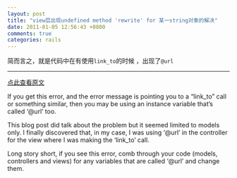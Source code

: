 ```yaml
---
layout: post
title: "view层出现undefined method 'rewrite' for 某一string对象的解决"
date: 2011-01-05 12:56:43 +0800
comments: true
categories: rails
---
```

简而言之，就是代码中在有使用`link_to`的时候 ，出现了`@url`

***

[点此查看原文](http://www.concept47.com/austin_web_developer_blog/ruby-on-rails/ruby-on-rails-gotcha-undefined-method-rewrite-for/)

If you get this error, and the error message is pointing you to a “link_to” call or something similar, then you may be using an instance variable that’s called ‘@url’ too.

This blog post did talk about the problem but it seemed limited to models only. I finally discovered that, in my case, I was using ‘@url’ in the controller for the view where I was making the ‘link_to’ call.

Long story short, if you see this error, comb through your code (models, controllers and views) for any variables that are called ‘@url’  and change them.